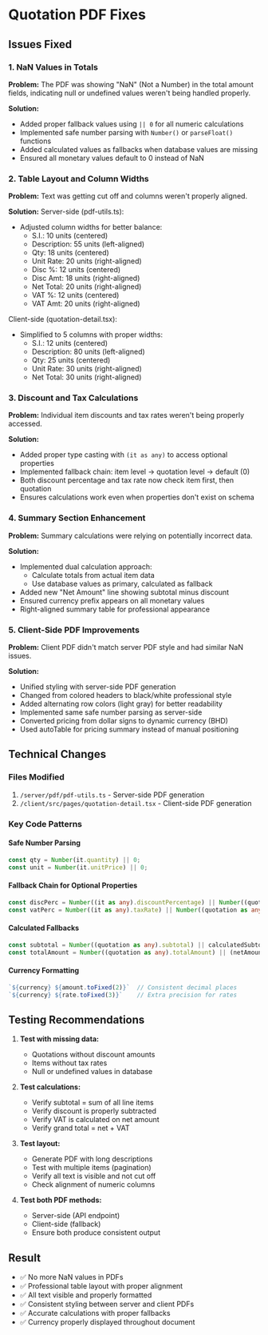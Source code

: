 # Quotation PDF Fixes

## Issues Fixed

### 1. **NaN Values in Totals**
**Problem:** The PDF was showing "NaN" (Not a Number) in the total amount fields, indicating null or undefined values weren't being handled properly.

**Solution:**
- Added proper fallback values using `|| 0` for all numeric calculations
- Implemented safe number parsing with `Number()` or `parseFloat()` functions
- Added calculated values as fallbacks when database values are missing
- Ensured all monetary values default to 0 instead of NaN

### 2. **Table Layout and Column Widths**
**Problem:** Text was getting cut off and columns weren't properly aligned.

**Solution:**
Server-side (pdf-utils.ts):
- Adjusted column widths for better balance:
  - S.I.: 10 units (centered)
  - Description: 55 units (left-aligned)
  - Qty: 18 units (centered)
  - Unit Rate: 20 units (right-aligned)
  - Disc %: 12 units (centered)
  - Disc Amt: 18 units (right-aligned)
  - Net Total: 20 units (right-aligned)
  - VAT %: 12 units (centered)
  - VAT Amt: 20 units (right-aligned)

Client-side (quotation-detail.tsx):
- Simplified to 5 columns with proper widths:
  - S.I.: 12 units (centered)
  - Description: 80 units (left-aligned)
  - Qty: 25 units (centered)
  - Unit Rate: 30 units (right-aligned)
  - Net Total: 30 units (right-aligned)

### 3. **Discount and Tax Calculations**
**Problem:** Individual item discounts and tax rates weren't being properly accessed.

**Solution:**
- Added proper type casting with `(it as any)` to access optional properties
- Implemented fallback chain: item level → quotation level → default (0)
- Both discount percentage and tax rate now check item first, then quotation
- Ensures calculations work even when properties don't exist on schema

### 4. **Summary Section Enhancement**
**Problem:** Summary calculations were relying on potentially incorrect data.

**Solution:**
- Implemented dual calculation approach:
  - Calculate totals from actual item data
  - Use database values as primary, calculated as fallback
- Added new "Net Amount" line showing subtotal minus discount
- Ensured currency prefix appears on all monetary values
- Right-aligned summary table for professional appearance

### 5. **Client-Side PDF Improvements**
**Problem:** Client PDF didn't match server PDF style and had similar NaN issues.

**Solution:**
- Unified styling with server-side PDF generation
- Changed from colored headers to black/white professional style
- Added alternating row colors (light gray) for better readability
- Implemented same safe number parsing as server-side
- Converted pricing from dollar signs to dynamic currency (BHD)
- Used autoTable for pricing summary instead of manual positioning

## Technical Changes

### Files Modified
1. `/server/pdf/pdf-utils.ts` - Server-side PDF generation
2. `/client/src/pages/quotation-detail.tsx` - Client-side PDF generation

### Key Code Patterns

#### Safe Number Parsing
```typescript
const qty = Number(it.quantity) || 0;
const unit = Number(it.unitPrice) || 0;
```

#### Fallback Chain for Optional Properties
```typescript
const discPerc = Number((it as any).discountPercentage) || Number((quotation as any).discountPercentage) || 0;
const vatPerc = Number((it as any).taxRate) || Number((quotation as any).taxRate) || 0;
```

#### Calculated Fallbacks
```typescript
const subtotal = Number((quotation as any).subtotal) || calculatedSubtotal;
const totalAmount = Number((quotation as any).totalAmount) || (netAmount + taxAmount);
```

#### Currency Formatting
```typescript
`${currency} ${amount.toFixed(2)}`  // Consistent decimal places
`${currency} ${rate.toFixed(3)}`    // Extra precision for rates
```

## Testing Recommendations

1. **Test with missing data:**
   - Quotations without discount amounts
   - Items without tax rates
   - Null or undefined values in database

2. **Test calculations:**
   - Verify subtotal = sum of all line items
   - Verify discount is properly subtracted
   - Verify VAT is calculated on net amount
   - Verify grand total = net + VAT

3. **Test layout:**
   - Generate PDF with long descriptions
   - Test with multiple items (pagination)
   - Verify all text is visible and not cut off
   - Check alignment of numeric columns

4. **Test both PDF methods:**
   - Server-side (API endpoint)
   - Client-side (fallback)
   - Ensure both produce consistent output

## Result
- ✅ No more NaN values in PDFs
- ✅ Professional table layout with proper alignment
- ✅ All text visible and properly formatted
- ✅ Consistent styling between server and client PDFs
- ✅ Accurate calculations with proper fallbacks
- ✅ Currency properly displayed throughout document
